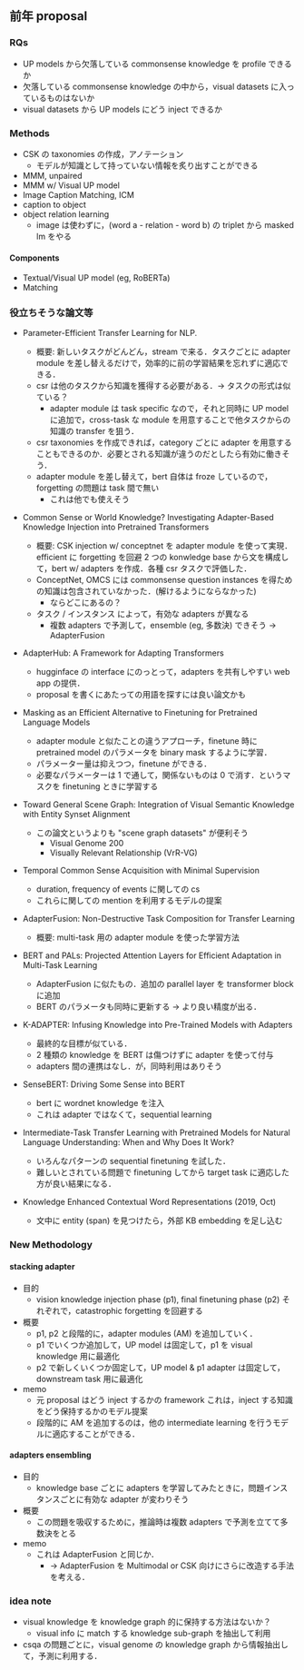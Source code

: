 

## 前年 proposal

### RQs

- UP models から欠落している commonsense knowledge を profile できるか
- 欠落している commonsense knowledge の中から，visual datasets に入っているものはないか
- visual datasets から UP models にどう inject できるか

### Methods

- CSK の taxonomies の作成，アノテーション
  - モデルが知識として持っていない情報を炙り出すことができる
- MMM, unpaired
- MMM w/ Visual UP model
- Image Caption Matching, ICM
- caption to object
- object relation learning
  - image は使わずに，(word a - relation - word b) の triplet から masked lm をやる

#### Components

- Textual/Visual UP model (eg, RoBERTa)
- Matching

### 役立ちそうな論文等

- Parameter-Efficient Transfer Learning for NLP.
  - 概要: 新しいタスクがどんどん，stream で来る．タスクごとに adapter module を差し替えるだけで，効率的に前の学習結果を忘れずに適応できる．
  - csr は他のタスクから知識を獲得する必要がある．→ タスクの形式は似ている？
    - adapter module は task specific なので，それと同時に UP model に追加で，cross-task な module を用意することで他タスクからの知識の transfer を狙う．
  - csr taxonomies を作成できれば，category ごとに adapter を用意することもできるのか．必要とされる知識が違うのだとしたら有効に働きそう．
  - adapter module を差し替えて，bert 自体は froze しているので，forgetting の問題は task 間で無い
    - これは他でも使えそう

- Common Sense or World Knowledge? Investigating Adapter-Based Knowledge Injection into Pretrained Transformers
  - 概要: CSK injection w/ conceptnet を adapter module を使って実現．efficient に forgetting を回避
    2 つの konwledge base から文を構成して，bert w/ adapters を作成．各種 csr タスクで評価した．
  - ConceptNet, OMCS には commonsense question instances を得ための知識は包含されていなかった．(解けるようにならなかった)
    - ならどこにあるの？
  - タスク / インスタンス によって，有効な adapters が異なる
    - 複数 adapters で予測して，ensemble (eg, 多数決) できそう -> AdapterFusion

- AdapterHub: A Framework for Adapting Transformers
  - hugginface の interface にのっとって，adapters を共有しやすい web app の提供．
  - proposal を書くにあたっての用語を探すには良い論文かも

- Masking as an Efficient Alternative to Finetuning for Pretrained Language Models
  - adapter module と似たことの違うアプローチ，finetune 時に pretrained model のパラメータを binary mask するように学習．
  - パラメーター量は抑えつつ，finetune ができる．
  - 必要なパラメーターは 1 で通して，関係ないものは 0 で消す．というマスクを finetuning ときに学習する

- Toward General Scene Graph: Integration of Visual Semantic Knowledge with Entity Synset Alignment
  - この論文というよりも "scene graph datasets" が便利そう
    - Visual Genome 200
    - Visually Relevant Relationship (VrR-VG)

- Temporal Common Sense Acquisition with Minimal Supervision
  - duration, frequency of events に関しての cs
  - これらに関しての mention を利用するモデルの提案

- AdapterFusion: Non-Destructive Task Composition for Transfer Learning
  - 概要: multi-task 用の adapter module を使った学習方法

- BERT and PALs: Projected Attention Layers for Efficient Adaptation in Multi-Task Learning
  - AdapterFusion に似たもの．追加の parallel layer を transformer block に追加
  - BERT のパラメータも同時に更新する → より良い精度が出る．

- K-ADAPTER: Infusing Knowledge into Pre-Trained Models with Adapters
  - 最終的な目標が似ている．
  - 2 種類の knowledge を BERT は傷つけずに adapter を使って付与
  - adapters 間の連携はなし．が，同時利用はありそう

- SenseBERT: Driving Some Sense into BERT
  - bert に wordnet knowledge を注入
  - これは adapter ではなくて，sequential learning

- Intermediate-Task Transfer Learning with Pretrained Models for Natural Language Understanding: When and Why Does It Work?
  - いろんなパターンの sequential finetuning を試した．
  - 難しいとされている問題で finetuning してから target task に適応した方が良い結果になる．

- Knowledge Enhanced Contextual Word Representations (2019, Oct)
  - 文中に entity (span) を見つけたら，外部 KB embedding を足し込む


### New Methodology

#### stacking adapter

- 目的
  - vision knowledge injection phase (p1), final finetuning phase (p2) それぞれで，catastrophic forgetting を回避する
- 概要
  - p1, p2 と段階的に，adapter modules (AM) を追加していく．
  - p1 でいくつか追加して，UP model は固定して，p1 を visual knowledge 用に最適化
  - p2 で新しくいくつか固定して，UP model & p1 adapter は固定して，downstream task 用に最適化
- memo
  - 元 proposal はどう inject するかの framework
    これは，inject する知識をどう保持するかのモデル提案
  - 段階的に AM を追加するのは，他の intermediate learning を行うモデルに適応することができる．

#### adapters ensembling

- 目的
  - knowledge base ごとに adapters を学習してみたときに，問題インスタンスごとに有効な adapter が変わりそう
- 概要
  - この問題を吸収するために，推論時は複数 adapters で予測を立てて多数決をとる
- memo
  - これは AdapterFusion と同じか．
    - → AdapterFusion を Multimodal or CSK 向けにさらに改造する手法を考える．


### idea note

- visual knowledge を knowledge graph 的に保持する方法はないか？
  - visual info に match する knowledge sub-graph を抽出して利用
- csqa の問題ごとに，visual genome の knowledge graph から情報抽出して，予測に利用する．
